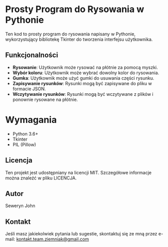 # Prosty Program do Rysowania w Pythonie

Ten kod to prosty program do rysowania napisany w Pythonie, wykorzystujący bibliotekę Tkinter do tworzenia interfejsu użytkownika. 

## Funkcjonalności
- **Rysowanie**: Użytkownik może rysować na płótnie za pomocą myszki.
- **Wybór koloru**: Użytkownik może wybrać dowolny kolor do rysowania.
- **Gumka**: Użytkownik może użyć gumki do usuwania części rysunku.
- **Zapisywanie rysunków**: Rysunki mogą być zapisywane do pliku w formacie JSON.
- **Wczytywanie rysunków**: Rysunki mogą być wczytywane z plików i ponownie rysowane na płótnie.

# Wymagania
- Python 3.6+
- Tkinter
- PIL (Pillow)

## Licencja
Ten projekt jest udostępniany na licencji MIT. Szczegółowe informacje można znaleźć w pliku LICENCJA.

## Autor
Seweryn John

## Kontakt
Jeśli masz jakiekolwiek pytania lub sugestie, skontaktuj się ze mną przez e-mail: kontakt.team.ziemniak@gmail.com


